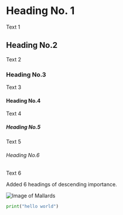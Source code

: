 # Heading No. 1
Text 1
## Heading No.2
Text 2
### Heading No.3
Text 3
#### Heading No.4
Text 4
##### Heading No.5
Text 5
###### Heading No.6
Text 6

Added 6 headings of descending importance.


![Image of Mallards](https://upload.wikimedia.org/wikipedia/commons/thumb/b/bf/Anas_platyrhynchos_male_female_quadrat.jpg/900px-Anas_platyrhynchos_male_female_quadrat.jpg)


``` py
print("hello world")
```
